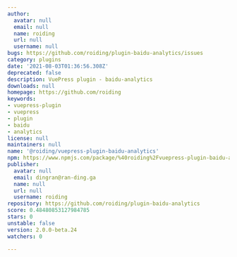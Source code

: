 ```yaml
---
author:
  avatar: null
  email: null
  name: roiding
  url: null
  username: null
bugs: https://github.com/roiding/plugin-baidu-analytics/issues
category: plugins
date: '2021-08-03T01:36:56.308Z'
deprecated: false
description: VuePress plugin - baidu-analytics
downloads: null
homepage: https://github.com/roiding
keywords:
- vuepress-plugin
- vuepress
- plugin
- baidu
- analytics
license: null
maintainers: null
name: '@roiding/vuepress-plugin-baidu-analytics'
npm: https://www.npmjs.com/package/%40roiding%2Fvuepress-plugin-baidu-analytics
publisher:
  avatar: null
  email: dingran@ran-ding.ga
  name: null
  url: null
  username: roiding
repository: https://github.com/roiding/plugin-baidu-analytics
score: 0.48480853127984785
stars: 0
unstable: false
version: 2.0.0-beta.24
watchers: 0

---
```


